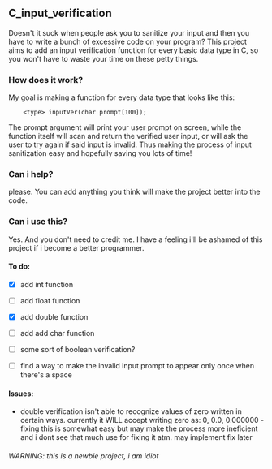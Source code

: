 ## C_input_verification
Doesn't it suck when people ask you to sanitize your input and then you have to write a bunch of excessive code on your program?
This project aims to add an input verification function for every basic data type in C, so you won't have to waste your time on these petty things.

### How does it work?
My goal is making a function for every data type that looks like this: 

        <type> inputVer(char prompt[100]);

The prompt argument will print your user prompt on screen, while the function itself will scan and return the verified user input, or will ask
the user to try again if said input is invalid. Thus making the process of input sanitization easy and hopefully saving you lots of time!

### Can i help?
please. You can add anything you think will make the project better into the code.

### Can i use this?
Yes. And you don't need to credit me. I have a feeling i'll be ashamed of this project if i become a better programmer.


#### To do: 

- [x] add int function
- [ ] add float function
- [x] add double function
- [ ] add add char function
- [ ] some sort of boolean verification?
- [ ] find a way to make the invalid input prompt to appear only once when there's a space


#### Issues:
 - double verification isn't able to recognize values of zero written in certain ways. currently it WILL accept writing zero as: 0,  0.0, 0.000000
        -  fixing this is somewhat easy but may make the process more ineficient and i dont see that much use for fixing it atm. may implement fix later

###### WARNING: this is a newbie project, i am idiot
